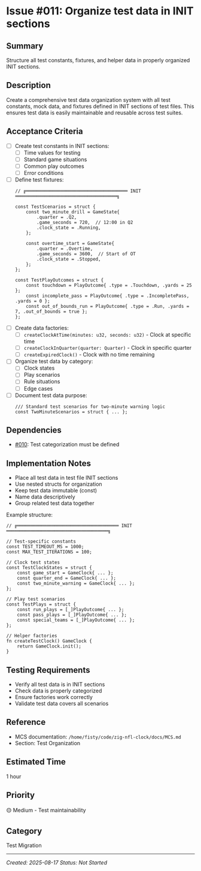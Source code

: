 # Issue #011: Organize test data in INIT sections

## Summary
Structure all test constants, fixtures, and helper data in properly organized INIT sections.

## Description
Create a comprehensive test data organization system with all test constants, mock data, and fixtures defined in INIT sections of test files. This ensures test data is easily maintainable and reusable across test suites.

## Acceptance Criteria
- [ ] Create test constants in INIT sections:
  - [ ] Time values for testing
  - [ ] Standard game situations
  - [ ] Common play outcomes
  - [ ] Error conditions
- [ ] Define test fixtures:
  ```zig
  // ╔══════════════════════════════════════ INIT ══════════════════════════════════════╗
  
  const TestScenarios = struct {
      const two_minute_drill = GameState{
          .quarter = .Q2,
          .game_seconds = 720,  // 12:00 in Q2
          .clock_state = .Running,
      };
      
      const overtime_start = GameState{
          .quarter = .Overtime,
          .game_seconds = 3600,  // Start of OT
          .clock_state = .Stopped,
      };
  };
  
  const TestPlayOutcomes = struct {
      const touchdown = PlayOutcome{ .type = .Touchdown, .yards = 25 };
      const incomplete_pass = PlayOutcome{ .type = .IncompletePass, .yards = 0 };
      const out_of_bounds_run = PlayOutcome{ .type = .Run, .yards = 7, .out_of_bounds = true };
  };
  ```
- [ ] Create data factories:
  - [ ] `createClockAtTime(minutes: u32, seconds: u32)` - Clock at specific time
  - [ ] `createClockInQuarter(quarter: Quarter)` - Clock in specific quarter
  - [ ] `createExpiredClock()` - Clock with no time remaining
- [ ] Organize test data by category:
  - [ ] Clock states
  - [ ] Play scenarios
  - [ ] Rule situations
  - [ ] Edge cases
- [ ] Document test data purpose:
  ```zig
  /// Standard test scenarios for two-minute warning logic
  const TwoMinuteScenarios = struct { ... };
  ```

## Dependencies
- [#010](010_setup_test_categorization.md): Test categorization must be defined

## Implementation Notes
- Place all test data in test file INIT sections
- Use nested structs for organization
- Keep test data immutable (const)
- Name data descriptively
- Group related test data together

Example structure:
```zig
// ╔══════════════════════════════════════ INIT ══════════════════════════════════════╗

// Test-specific constants
const TEST_TIMEOUT_MS = 1000;
const MAX_TEST_ITERATIONS = 100;

// Clock test states
const TestClockStates = struct {
    const game_start = GameClock{ ... };
    const quarter_end = GameClock{ ... };
    const two_minute_warning = GameClock{ ... };
};

// Play test scenarios  
const TestPlays = struct {
    const run_plays = [_]PlayOutcome{ ... };
    const pass_plays = [_]PlayOutcome{ ... };
    const special_teams = [_]PlayOutcome{ ... };
};

// Helper factories
fn createTestClock() GameClock {
    return GameClock.init();
}
```

## Testing Requirements
- Verify all test data is in INIT sections
- Check data is properly categorized
- Ensure factories work correctly
- Validate test data covers all scenarios

## Reference
- MCS documentation: `/home/fisty/code/zig-nfl-clock/docs/MCS.md`
- Section: Test Organization

## Estimated Time
1 hour

## Priority
🟡 Medium - Test maintainability

## Category
Test Migration

---
*Created: 2025-08-17*
*Status: Not Started*